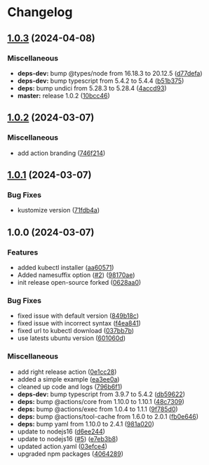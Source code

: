 # Changelog

## [1.0.3](https://github.com/coquer/deploy-with-kustomize/compare/v1.0.2...v1.0.3) (2024-04-08)


### Miscellaneous

* **deps-dev:** bump @types/node from 16.18.3 to 20.12.5 ([d77defa](https://github.com/coquer/deploy-with-kustomize/commit/d77defa8f14459202b3bc900f835f6b1c2e20566))
* **deps-dev:** bump typescript from 5.4.2 to 5.4.4 ([b51b375](https://github.com/coquer/deploy-with-kustomize/commit/b51b37587b0769b2108e97852158eac33f565a61))
* **deps:** bump undici from 5.28.3 to 5.28.4 ([4accd93](https://github.com/coquer/deploy-with-kustomize/commit/4accd937bed0fee8150e3fc17ad241c2a4359477))
* **master:** release 1.0.2 ([10bcc46](https://github.com/coquer/deploy-with-kustomize/commit/10bcc46182430a751da332c93422ab1d2cdd60e5))

## [1.0.2](https://github.com/coquer/deploy-with-kustomize/compare/v1.0.1...v1.0.2) (2024-03-07)


### Miscellaneous

* add action branding ([746f214](https://github.com/coquer/deploy-with-kustomize/commit/746f2146f11233acec61be959a63d3b8476720d9))

## [1.0.1](https://github.com/coquer/deploy-with-kustomize/compare/v1.0.0...v1.0.1) (2024-03-07)


### Bug Fixes

* kustomize version ([71fdb4a](https://github.com/coquer/deploy-with-kustomize/commit/71fdb4a3aa8be52d5564bb87f60105018e223a55))

## 1.0.0 (2024-03-07)


### Features

* added kubectl installer ([aa60571](https://github.com/coquer/deploy-with-kustomize/commit/aa60571bd190ad2ba2c3075da6be716854a27e30))
* Added namesuffix option ([#2](https://github.com/coquer/deploy-with-kustomize/issues/2)) ([98170ae](https://github.com/coquer/deploy-with-kustomize/commit/98170aed4f02da09bded3d86b428f034b32958d3))
* init release open-source forked ([0628aa0](https://github.com/coquer/deploy-with-kustomize/commit/0628aa075a27bf2594bfa7798b96df6e985cc9fa))


### Bug Fixes

* fixed issue with default version ([849b18c](https://github.com/coquer/deploy-with-kustomize/commit/849b18cde5216d1f728a05fef20420e32e2fc7e7))
* fixed issue with incorrect syntax ([f4ea841](https://github.com/coquer/deploy-with-kustomize/commit/f4ea841385c0fc83fb4d9b74965440d6f49cdb49))
* fixed url to kubectl download ([037bb7b](https://github.com/coquer/deploy-with-kustomize/commit/037bb7bd75764c862fb3eef0294dae10b3e209c6))
* use latests ubuntu version ([601060d](https://github.com/coquer/deploy-with-kustomize/commit/601060d40e06341cba46e85a754e5607d18820ce))


### Miscellaneous

* add right release action ([0e1cc28](https://github.com/coquer/deploy-with-kustomize/commit/0e1cc28e5953b15c521b5ddef71315c9ade3f325))
* added a simple example ([ea3ee0a](https://github.com/coquer/deploy-with-kustomize/commit/ea3ee0a27f9e5c7d0abe5a82384310ca84b726f8))
* cleaned up code and logs ([796b6f1](https://github.com/coquer/deploy-with-kustomize/commit/796b6f1087154ec5b9f2ea9149ba9e4abc2d9d59))
* **deps-dev:** bump typescript from 3.9.7 to 5.4.2 ([db59622](https://github.com/coquer/deploy-with-kustomize/commit/db596220656fc246dc9c6c6bf7069c634095e0a9))
* **deps:** bump @actions/core from 1.10.0 to 1.10.1 ([48c7309](https://github.com/coquer/deploy-with-kustomize/commit/48c7309f6efb51439dc0ce47420908817075daf3))
* **deps:** bump @actions/exec from 1.0.4 to 1.1.1 ([9f785d0](https://github.com/coquer/deploy-with-kustomize/commit/9f785d0b9bd42b7ebf6b7927d5b3487073dbc2fe))
* **deps:** bump @actions/tool-cache from 1.6.0 to 2.0.1 ([fb0e646](https://github.com/coquer/deploy-with-kustomize/commit/fb0e646e7ae625350260b436dac835e065567113))
* **deps:** bump yaml from 1.10.0 to 2.4.1 ([981a020](https://github.com/coquer/deploy-with-kustomize/commit/981a0205619200d2f7f9ad71581e0d7147c8eda9))
* update to nodejs16 ([d6ee244](https://github.com/coquer/deploy-with-kustomize/commit/d6ee2443cffe7a42b13d95ad5a53dd2b977d9ebc))
* update to nodejs16 ([#5](https://github.com/coquer/deploy-with-kustomize/issues/5)) ([e7eb3b8](https://github.com/coquer/deploy-with-kustomize/commit/e7eb3b8887a5bab549dd2a95600cfceab912db3f))
* updated action.yaml ([03efce4](https://github.com/coquer/deploy-with-kustomize/commit/03efce43e02d4fcb60e648b7f52e78f10f9ee2a6))
* upgraded npm packages ([4064289](https://github.com/coquer/deploy-with-kustomize/commit/40642896fa5b2a612c0ad760aa396e595b34f0a8))
